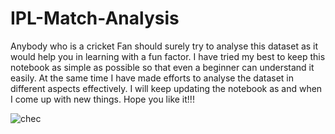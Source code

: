 # IPL-Match-Analysis

Anybody who is a cricket Fan should surely try to analyse this dataset as it would help you in learning with a fun factor. I have tried my best to keep this notebook as simple as possible so that even a beginner can understand it easily. At the same time I have made efforts to analyse the dataset in different aspects effectively. I will keep updating the notebook as and when I come up with new things. Hope you like it!!!

![chec](https://cdn.zeebiz.com/sites/default/files/styles/zeebiz_850x478/public/2018/04/08/33887-ipl-official-twitter-account1.jpg?itok=alCgF7G6)